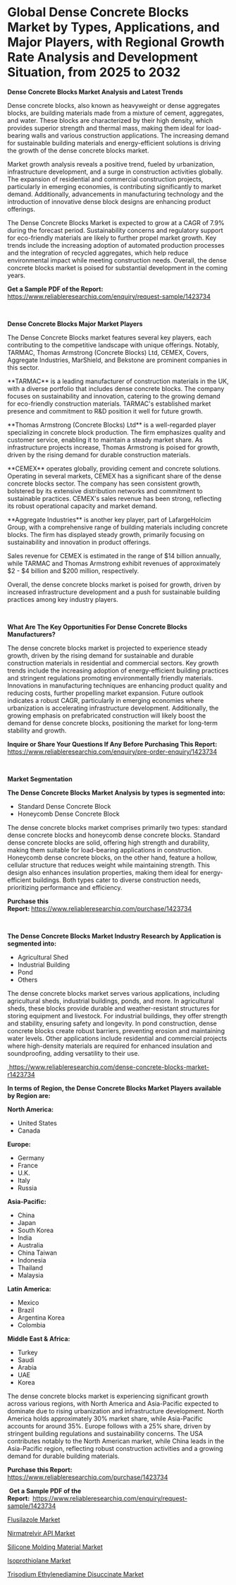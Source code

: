 <p><h1>Global Dense Concrete Blocks Market by Types, Applications, and Major Players, with Regional Growth Rate Analysis and Development Situation, from 2025 to 2032</h1></p><p><strong>Dense Concrete Blocks Market Analysis and Latest Trends</strong></p>
<p><p>Dense concrete blocks, also known as heavyweight or dense aggregates blocks, are building materials made from a mixture of cement, aggregates, and water. These blocks are characterized by their high density, which provides superior strength and thermal mass, making them ideal for load-bearing walls and various construction applications. The increasing demand for sustainable building materials and energy-efficient solutions is driving the growth of the dense concrete blocks market.</p><p>Market growth analysis reveals a positive trend, fueled by urbanization, infrastructure development, and a surge in construction activities globally. The expansion of residential and commercial construction projects, particularly in emerging economies, is contributing significantly to market demand. Additionally, advancements in manufacturing technology and the introduction of innovative dense block designs are enhancing product offerings.</p><p>The Dense Concrete Blocks Market is expected to grow at a CAGR of 7.9% during the forecast period. Sustainability concerns and regulatory support for eco-friendly materials are likely to further propel market growth. Key trends include the increasing adoption of automated production processes and the integration of recycled aggregates, which help reduce environmental impact while meeting construction needs. Overall, the dense concrete blocks market is poised for substantial development in the coming years.</p></p>
<p><strong>Get a Sample PDF of the Report:&nbsp;</strong> <a href="https://www.reliableresearchiq.com/enquiry/request-sample/1423734?utm_campaign=1123&utm_medium=2&utm_source=Github&utm_content=ia&utm_term=30012025&utm_id=dense-concrete-blocks">https://www.reliableresearchiq.com/enquiry/request-sample/1423734</a></p>
<p>&nbsp;</p>
<p><strong>Dense Concrete Blocks Major Market Players</strong></p>
<p><p>The Dense Concrete Blocks market features several key players, each contributing to the competitive landscape with unique offerings. Notably, TARMAC, Thomas Armstrong (Concrete Blocks) Ltd, CEMEX, Covers, Aggregate Industries, MarShield, and Bekstone are prominent companies in this sector.</p><p>**TARMAC** is a leading manufacturer of construction materials in the UK, with a diverse portfolio that includes dense concrete blocks. The company focuses on sustainability and innovation, catering to the growing demand for eco-friendly construction materials. TARMAC's established market presence and commitment to R&D position it well for future growth.</p><p>**Thomas Armstrong (Concrete Blocks) Ltd** is a well-regarded player specializing in concrete block production. The firm emphasizes quality and customer service, enabling it to maintain a steady market share. As infrastructure projects increase, Thomas Armstrong is poised for growth, driven by the rising demand for durable construction materials.</p><p>**CEMEX** operates globally, providing cement and concrete solutions. Operating in several markets, CEMEX has a significant share of the dense concrete blocks sector. The company has seen consistent growth, bolstered by its extensive distribution networks and commitment to sustainable practices. CEMEX's sales revenue has been strong, reflecting its robust operational capacity and market demand.</p><p>**Aggregate Industries** is another key player, part of LafargeHolcim Group, with a comprehensive range of building materials including concrete blocks. The firm has displayed steady growth, primarily focusing on sustainability and innovation in product offerings. </p><p>Sales revenue for CEMEX is estimated in the range of $14 billion annually, while TARMAC and Thomas Armstrong exhibit revenues of approximately $2 - $4 billion and $200 million, respectively. </p><p>Overall, the dense concrete blocks market is poised for growth, driven by increased infrastructure development and a push for sustainable building practices among key industry players.</p></p>
<p>&nbsp;</p>
<p><strong>What Are The Key Opportunities For Dense Concrete Blocks Manufacturers?</strong></p>
<p><p>The dense concrete blocks market is projected to experience steady growth, driven by the rising demand for sustainable and durable construction materials in residential and commercial sectors. Key growth trends include the increasing adoption of energy-efficient building practices and stringent regulations promoting environmentally friendly materials. Innovations in manufacturing techniques are enhancing product quality and reducing costs, further propelling market expansion. Future outlook indicates a robust CAGR, particularly in emerging economies where urbanization is accelerating infrastructure development. Additionally, the growing emphasis on prefabricated construction will likely boost the demand for dense concrete blocks, positioning the market for long-term stability and growth.</p></p>
<p><strong>Inquire or Share Your Questions If Any Before Purchasing This Report:</strong> <a href="https://www.reliableresearchiq.com/enquiry/pre-order-enquiry/1423734?utm_campaign=1123&utm_medium=2&utm_source=Github&utm_content=ia&utm_term=30012025&utm_id=dense-concrete-blocks">https://www.reliableresearchiq.com/enquiry/pre-order-enquiry/1423734</a></p>
<p>&nbsp;</p>
<p><strong>Market Segmentation</strong></p>
<p><strong>The Dense Concrete Blocks Market Analysis by types is segmented into:</strong></p>
<p><ul><li>Standard Dense Concrete Block</li><li>Honeycomb Dense Concrete Block</li></ul></p>
<p><p>The dense concrete blocks market comprises primarily two types: standard dense concrete blocks and honeycomb dense concrete blocks. Standard dense concrete blocks are solid, offering high strength and durability, making them suitable for load-bearing applications in construction. Honeycomb dense concrete blocks, on the other hand, feature a hollow, cellular structure that reduces weight while maintaining strength. This design also enhances insulation properties, making them ideal for energy-efficient buildings. Both types cater to diverse construction needs, prioritizing performance and efficiency.</p></p>
<p><strong>Purchase this Report:&nbsp;</strong><a href="https://www.reliableresearchiq.com/purchase/1423734?utm_campaign=1123&utm_medium=2&utm_source=Github&utm_content=ia&utm_term=30012025&utm_id=dense-concrete-blocks">https://www.reliableresearchiq.com/purchase/1423734</a></p>
<p>&nbsp;</p>
<p><strong>The Dense Concrete Blocks Market Industry Research by Application is segmented into:</strong></p>
<p><ul><li>Agricultural Shed</li><li>Industrial Building</li><li>Pond</li><li>Others</li></ul></p>
<p><p>The dense concrete blocks market serves various applications, including agricultural sheds, industrial buildings, ponds, and more. In agricultural sheds, these blocks provide durable and weather-resistant structures for storing equipment and livestock. For industrial buildings, they offer strength and stability, ensuring safety and longevity. In pond construction, dense concrete blocks create robust barriers, preventing erosion and maintaining water levels. Other applications include residential and commercial projects where high-density materials are required for enhanced insulation and soundproofing, adding versatility to their use.</p></p>
<p><a href="https://www.reliableresearchiq.com/dense-concrete-blocks-market-r1423734?utm_campaign=1123&utm_medium=2&utm_source=Github&utm_content=ia&utm_term=30012025&utm_id=dense-concrete-blocks">&nbsp;https://www.reliableresearchiq.com/dense-concrete-blocks-market-r1423734</a></p>
<p><strong>In terms of Region, the Dense Concrete Blocks Market Players available by Region are:</strong></p>
<p>
    <p> <strong> North America: </strong>
        <ul>
            <li>United States</li>
            <li>Canada</li>
        </ul>
        </p> 
    <p> <strong> Europe: </strong>
        <ul>
            <li>Germany</li>
            <li>France</li>
            <li>U.K.</li>
            <li>Italy</li>
            <li>Russia</li>
        </ul>
        </p> 
    <p> <strong> Asia-Pacific: </strong>
        <ul>
            <li>China</li>
            <li>Japan</li>
            <li>South Korea</li>
            <li>India</li>
            <li>Australia</li>
            <li>China Taiwan</li>
            <li>Indonesia</li>
            <li>Thailand</li>
            <li>Malaysia</li>
        </ul>
        </p> 
    <p> <strong> Latin America: </strong>
        <ul>
            <li>Mexico</li>
            <li>Brazil</li>
            <li>Argentina Korea</li>
            <li>Colombia</li>
        </ul>
        </p> 
    <p> <strong> Middle East & Africa: </strong>
        <ul>
            <li>Turkey</li>
            <li>Saudi</li>
            <li>Arabia</li>
            <li>UAE</li>
            <li>Korea</li>
        </ul>
    </p>
    </p>
<p><p>The dense concrete blocks market is experiencing significant growth across various regions, with North America and Asia-Pacific expected to dominate due to rising urbanization and infrastructure development. North America holds approximately 30% market share, while Asia-Pacific accounts for around 35%. Europe follows with a 25% share, driven by stringent building regulations and sustainability concerns. The USA contributes notably to the North American market, while China leads in the Asia-Pacific region, reflecting robust construction activities and a growing demand for durable building materials.</p></p>
<p><strong>Purchase this Report: </strong><a href="https://www.reliableresearchiq.com/purchase/1423734?utm_campaign=1123&utm_medium=2&utm_source=Github&utm_content=ia&utm_term=30012025&utm_id=dense-concrete-blocks">https://www.reliableresearchiq.com/purchase/1423734</a></p>
<p>&nbsp;<strong>Get a Sample PDF of the Report:&nbsp;&nbsp;</strong><a href="https://www.reliableresearchiq.com/enquiry/request-sample/1423734?utm_campaign=1123&utm_medium=2&utm_source=Github&utm_content=ia&utm_term=30012025&utm_id=dense-concrete-blocks">https://www.reliableresearchiq.com/enquiry/request-sample/1423734</a></p>
<p><strong></strong></p>
<p><p><a href="https://github.com/AshikRahman991/Market-Research-Report-List-1/blob/main/flusilazole-market.md?utm_campaign=1123&utm_medium=2&utm_source=Github&utm_content=ia&utm_term=30012025&utm_id=dense-concrete-blocks">Flusilazole Market</a></p><p><a href="https://github.com/guneycigdem35/Market-Research-Report-List-5/blob/main/nirmatrelvir-api-market.md?utm_campaign=1123&utm_medium=2&utm_source=Github&utm_content=ia&utm_term=30012025&utm_id=dense-concrete-blocks">Nirmatrelvir API Market</a></p><p><a href="https://github.com/aksayvoogdt/Market-Research-Report-List-1/blob/main/silicone-molding-material-market.md?utm_campaign=1123&utm_medium=2&utm_source=Github&utm_content=ia&utm_term=30012025&utm_id=dense-concrete-blocks">Silicone Molding Material Market</a></p><p><a href="https://github.com/mabutironaldo/Market-Research-Report-List-6/blob/main/isoprothiolane-market.md?utm_campaign=1123&utm_medium=2&utm_source=Github&utm_content=ia&utm_term=30012025&utm_id=dense-concrete-blocks">Isoprothiolane Market</a></p><p><a href="https://github.com/itayjedhe/Market-Research-Report-List-1/blob/main/trisodium-ethylenediamine-disuccinate-market.md?utm_campaign=1123&utm_medium=2&utm_source=Github&utm_content=ia&utm_term=30012025&utm_id=dense-concrete-blocks">Trisodium Ethylenediamine Disuccinate Market</a></p></p>